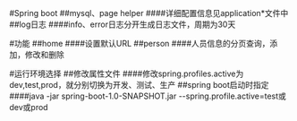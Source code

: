 #Spring boot
##mysql、page helper
####详细配置信息见application*文件中
##log日志
####info、error日志分开生成日志文件，周期为30天

#功能
##home
####设置默认URL
##person
####人员信息的分页查询，添加，修改和删除

#运行环境选择
##修改属性文件
####修改spring.profiles.active为dev,test,prod，就分别切换为开发、测试、生产
##spring boot启动时指定
####java -jar spring-boot-1.0-SNAPSHOT.jar --spring.profile.active=test或dev或prod